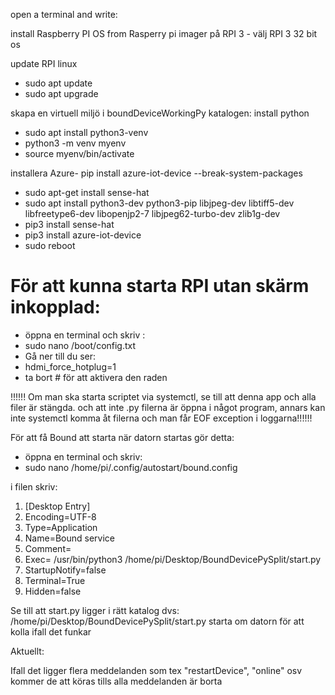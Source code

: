 open a terminal and write:

install Raspberry PI OS from Rasperry pi imager
 på RPI 3 - välj RPI 3 32 bit os
 
update RPI linux
- sudo apt update
- sudo apt upgrade

skapa en virtuell miljö i boundDeviceWorkingPy katalogen:
install python
- sudo apt install python3-venv
- python3 -m venv myenv
- source myenv/bin/activate

installera Azure-
pip install azure-iot-device --break-system-packages

- sudo apt-get install sense-hat
- sudo apt install python3-dev python3-pip libjpeg-dev libtiff5-dev libfreetype6-dev libopenjp2-7 libjpeg62-turbo-dev zlib1g-dev
- pip3 install sense-hat
- pip3 install azure-iot-device
- sudo reboot

# För att kunna starta RPI utan skärm inkopplad:
- öppna en terminal och skriv :
- sudo nano /boot/config.txt
- Gå ner till du ser:
- hdmi_force_hotplug=1
- ta bort # för att aktivera den raden



 !!!!!! Om man ska starta scriptet via systemctl, se till att denna app och alla filer är stängda. 
och att inte .py filerna är öppna i något program, annars kan inte systemctl 
 komma åt filerna och man får EOF exception i loggarna!!!!!!


För att få Bound att starta när datorn startas gör detta:
- öppna en terminal och skriv:
- sudo nano /home/pi/.config/autostart/bound.config

i filen skriv:

1. [Desktop Entry]
2. Encoding=UTF-8
3. Type=Application
4. Name=Bound service
5. Comment=
6. Exec= /usr/bin/python3 /home/pi/Desktop/BoundDevicePySplit/start.py
7. StartupNotify=false
8. Terminal=True
9. Hidden=false

Se till att start.py ligger i rätt katalog   dvs:  /home/pi/Desktop/BoundDevicePySplit/start.py
starta om datorn för att kolla ifall det funkar





Aktuellt:

Ifall det ligger flera meddelanden som tex "restartDevice", "online" osv kommer de att köras tills alla meddelanden är borta
